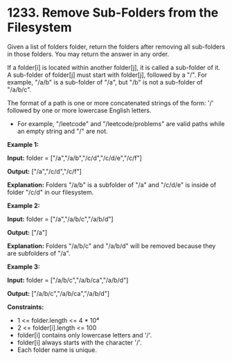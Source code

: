 # 1233. Remove Sub-Folders from the Filesystem

Given a list of folders folder, return the folders after removing all sub-folders in those folders. You may return the answer in any order.

If a folder[i] is located within another folder[j], it is called a sub-folder of it. A sub-folder of folder[j] must start with folder[j], followed by a "/". For example, "/a/b" is a sub-folder of "/a", but "/b" is not a sub-folder of "/a/b/c".

The format of a path is one or more concatenated strings of the form: '/' followed by one or more lowercase English letters.

* For example, "/leetcode" and "/leetcode/problems" are valid paths while an empty string and "/" are not.

**Example 1:**

**Input:** folder = ["/a","/a/b","/c/d","/c/d/e","/c/f"]

**Output:** ["/a","/c/d","/c/f"]

**Explanation:** Folders "/a/b" is a subfolder of "/a" and "/c/d/e" is inside of folder "/c/d" in our filesystem.

**Example 2:**

**Input:** folder = ["/a","/a/b/c","/a/b/d"]

**Output:** ["/a"]

**Explanation:** Folders "/a/b/c" and "/a/b/d" will be removed because they are subfolders of "/a".

**Example 3:**

**Input:** folder = ["/a/b/c","/a/b/ca","/a/b/d"]

**Output:** ["/a/b/c","/a/b/ca","/a/b/d"]
 

**Constraints:**

* 1 <= folder.length <= 4 * 10⁴
* 2 <= folder[i].length <= 100
* folder[i] contains only lowercase letters and '/'.
* folder[i] always starts with the character '/'.
* Each folder name is unique.
